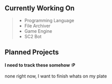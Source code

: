 ## Currently Working On

> - Programming Language 
> - File Archiver
> - Game Engine
> - SC2 Bot 

## Planned Projects

#### I need to track these somehow :P
none right now, I want to finish whats on my plate
